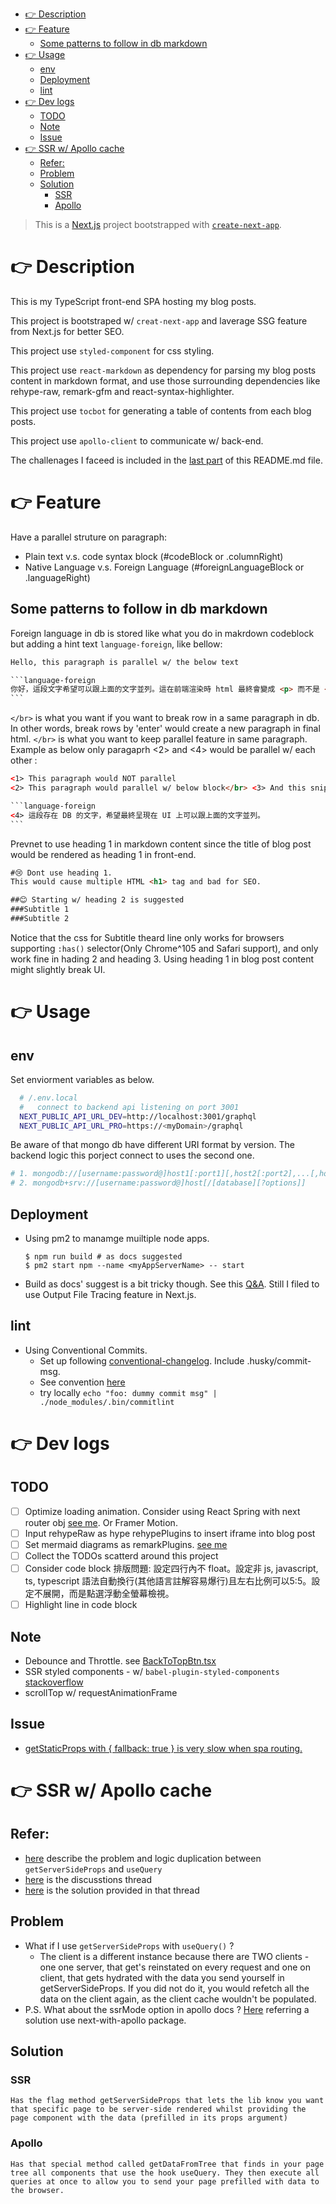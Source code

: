 - [👉 Description](#-description)
- [👉 Feature](#-feature)
  - [Some patterns to follow in db markdown](#some-patterns-to-follow-in-db-markdown)
- [👉 Usage](#-usage)
  - [env](#env)
  - [Deployment](#deployment)
  - [lint](#lint)
- [👉 Dev logs](#-dev-logs)
  - [TODO](#todo)
  - [Note](#note)
  - [Issue](#issue)
- [👉 SSR w/ Apollo cache](#-ssr-w-apollo-cache)
  - [Refer:](#refer)
  - [Problem](#problem)
  - [Solution](#solution)
    - [SSR](#ssr)
    - [Apollo](#apollo)
> This is a [Next.js](https://nextjs.org/) project bootstrapped with [`create-next-app`](https://github.com/vercel/next.js/tree/canary/packages/create-next-app).

# 👉 Description
This is my TypeScript front-end SPA hosting my blog posts. 

This project is bootstraped w/ `creat-next-app` and laverage SSG feature from Next.js for better SEO. 

This project use `styled-component` for css styling. 

This project use `react-markdown` as dependency for parsing my blog posts content in markdown format, and use those surrounding dependencies like rehype-raw, remark-gfm and react-syntax-highlighter.

This project use `tocbot` for generating a table of contents from each blog posts.

This project use `apollo-client` to communicate w/ back-end.

The challenages I faceed is included in the [last part](#note) of this README.md file.

# 👉 Feature
Have a parallel struture on paragraph: 
- Plain text v.s. code syntax block (#codeBlock or .columnRight)
- Native Language v.s. Foreign Language (#foreignLanguageBlock or .languageRight)

## Some patterns to follow in db markdown
Foreign language in db is stored like what you do in makrdown codeblock but adding a hint text `language-foreign`, like bellow:
~~~html
Hello, this paragraph is parallel w/ the below text

```language-foreign
你好，這段文字希望可以跟上面的文字並列。這在前端渲染時 html 最終會變成 <p> 而不是 <pre> 內的 <code>
```
~~~

`</br>` is what you want if you want to break row in a same paragraph in db. In other words, break rows by 'enter' would create a new paragraph in final html. `</br>` is what you want to keep parallel feature in same paragraph. Example as below only paragaprh <2> and <4> would be parallel w/ each other :
~~~html
<1> This paragraph would NOT parallel
<2> This paragraph would parallel w/ below block</br> <3> And this snippet as well !

```language-foreign
<4> 這段存在 DB 的文字，希望最終呈現在 UI 上可以跟上面的文字並列。
```
~~~

Prevnet to use heading 1 in markdown content since the title of blog post would be rendered as heading 1 in front-end.
~~~md
#😢 Dont use heading 1. 
This would cause multiple HTML <h1> tag and bad for SEO. 

##😊 Starting w/ heading 2 is suggested 
###Subtitle 1
###Subtitle 2
~~~
Notice that the css for Subtitle theard line only works for  browsers supporting `:has()` selector(Only Chrome^105 and Safari support), and only work fine in hading 2 and heading 3. Using heading 1 in blog post content might slightly break UI.


# 👉 Usage
## env
Set enviorment variables as below. 
```bash
  # /.env.local
  #   connect to backend api listening on port 3001
  NEXT_PUBLIC_API_URL_DEV=http://localhost:3001/graphql
  NEXT_PUBLIC_API_URL_PRO=https://<myDomain>/graphql
```

Be aware of that mongo db have different URI format by version. The backend logic this porject connect to uses the second one.
```bash
# 1. mongodb://[username:password@]host1[:port1][,host2[:port2],...[,hostN[:portN]]][/[database][?options]]
# 2. mongodb+srv://[username:password@]host[/[database][?options]]
```

## Deployment
- Using pm2 to manamge muiltiple node apps.
  ```
  $ npm run build # as docs suggested
  $ pm2 start npm --name <myAppServerName> -- start
  ```
- Build as docs' suggest is a bit tricky though. See this [Q&A](https://stackoverflow.com/questions/59782255/how-can-i-make-a-minimal-deployment-of-a-next-js-non-static-app/71839401#71839401). Still I filed to use Output File Tracing feature in Next.js. 

## lint
- Using Conventional Commits. 
  - Set up following [conventional-changelog](https://github.com/conventional-changelog/commitlint#what-is-commitlint). Include .husky/commit-msg.
  - See convention [here](https://github.com/conventional-changelog/commitlint/tree/master/@commitlint/config-conventional#type-enum)
  - try locally `echo "foo: dummy commit msg" | ./node_modules/.bin/commitlint`

# 👉 Dev logs
## TODO
- [ ] Optimize loading animation. Consider using React Spring with next router obj [see me](https://stackoverflow.com/a/59117532/16124226). Or Framer Motion.
- [ ] Input rehypeRaw as hype rehypePlugins to insert iframe into blog post
- [ ] Set mermaid diagrams as remarkPlugins. [see me](https://github.com/remarkjs/react-markdown/issues/394)
- [ ] Collect the TODOs scatterd around this project
- [ ] Consider code block 排版問題: 設定四行內不 float。設定非 js, javascript, ts, typescript 語法自動換行(其他語言註解容易爆行)且左右比例可以5:5。設定不展開，而是點選浮動全螢幕檢視。
- [ ] Highlight line in code block

## Note
- Debounce and Throttle. see [BackToTopBtn.tsx](/components//BackToTopBtn/BackToTopBtn.tsx)
- SSR styled components - w/ `babel-plugin-styled-components` [stackoverflow](https://stackoverflow.com/questions/51791163/warning-prop-classname-did-not-match-when-using-styled-components-with-seman)
- scrollTop w/ requestAnimationFrame

## Issue
- [getStaticProps with { fallback: true } is very slow when spa routing.](https://github.com/vercel/next.js/issues/13751)

# 👉 SSR w/ Apollo cache

## Refer:
  -  [here](https://medium.com/@zhamdi/server-side-rendering-ssr-using-apollo-and-next-js-ac0b2e3ea461) describe the problem and logic duplication between `getServerSideProps` and `useQuery`
  -  [here](https://github.com/vercel/next.js/discussions/15736) is the discusstions thread
  -  [here](https://github.com/shshaw/next-apollo-ssr) is the solution provided in that thread

## Problem
- What if I use `getServerSideProps` with `useQuery()` ? 
  - The client is a different instance because there are TWO clients - one one server, that get's reinstated on every request and one on client, that gets hydrated with the data you send yourself in getServerSideProps. If you did not do it, you would refetch all the data on the client again, as the client cache wouldn't be populated.
- P.S. What about the ssrMode option in apollo docs ? [Here](https://stackoverflow.com/a/60342279) referring a solution use next-with-apollo package.

## Solution
### SSR
    Has the flag method getServerSideProps that lets the lib know you want that specific page to be server-side rendered whilst providing the page component with the data (prefilled in its props argument)
### Apollo 
    Has that special method called getDataFromTree that finds in your page tree all components that use the hook useQuery. They then execute all queries at once to allow you to send your page prefilled with data to the browser.